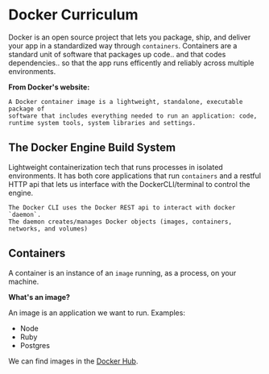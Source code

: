 # Docker Curriculum 

Docker is an open source project that lets you package, ship,  and deliver your app in a standardized way through `containers`.  Containers are a standard unit of software that packages up code.. and that codes dependencies..  so that the app runs efficently and reliably across multiple environments.

**From Docker's website:**

```
A Docker container image is a lightweight, standalone, executable package of 
software that includes everything needed to run an application: code, 
runtime system tools, system libraries and settings.
```

## The Docker Engine Build System

Lightweight containerization tech that runs processes in isolated environments. It has both core applications that run `containers` and a restful HTTP api that lets us interface with the DockerCLI/terminal to control the engine.

```
The Docker CLI uses the Docker REST api to interact with docker `daemon`. 
The daemon creates/manages Docker objects (images, containers, networks, and volumes)
```

## Containers

A container is an instance of an `image` running, as a process, on your machine.

**What's an image?**

An image is an application we want to run. Examples:

* Node
* Ruby
* Postgres

We can find images in the [Docker Hub](https://hub.docker.com).

